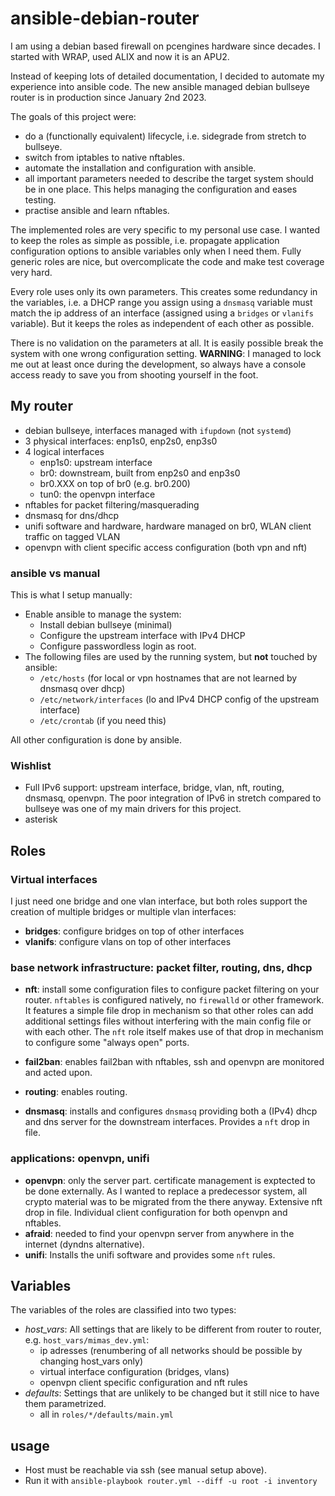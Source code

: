 # ansible-debian-router
I am using a debian based firewall on pcengines hardware since 
decades. I started with WRAP, used ALIX and now it is an APU2.

Instead of keeping lots of detailed documentation, I decided
to automate my experience into ansible code. The new ansible
managed debian bullseye router is in production since January 2nd 2023.

The goals of this project were:
* do a (functionally equivalent) lifecycle, i.e. sidegrade from stretch to bullseye.
* switch from iptables to native nftables.
* automate the installation and configuration with ansible.
* all important parameters needed to describe the target system should be in one place. This helps managing the configuration and eases testing.
* practise ansible and learn nftables.

The implemented roles are very specific to my personal use case. I wanted
to keep the roles as simple as possible, i.e. propagate application configuration
options to ansible variables only when I need them. Fully generic roles are nice,
but overcomplicate the code and make test coverage very hard.

Every role uses only its own parameters. This creates some redundancy
in the variables, i.e. a DHCP range you assign using a `dnsmasq` 
variable must match the ip address of an interface (assigned using 
a `bridges`  or `vlanifs` variable). But it keeps the roles as independent
of each other as possible.

There is no validation on the parameters at all. It is easily possible
break the system with one wrong configuration setting.
**WARNING**: I managed to lock me out at least once during the development, so always
have a console access ready to save you from shooting yourself in the foot.

## My router
* debian bullseye, interfaces managed with `ifupdown` (not `systemd`)
* 3 physical interfaces: enp1s0, enp2s0, enp3s0
* 4 logical interfaces
   * enp1s0: upstream interface
   * br0: downstream, built from enp2s0 and enp3s0
   * br0.XXX on top of br0 (e.g. br0.200)
   * tun0: the openvpn interface
* nftables for packet filtering/masquerading
* dnsmasq for dns/dhcp
* unifi software and hardware, hardware managed on br0, WLAN client traffic on tagged VLAN
* openvpn with client specific access configuration (both vpn and nft)

### ansible vs manual

This is what I setup manually:

* Enable ansible to manage the system:
   * Install debian bullseye (minimal)
   * Configure the upstream interface with IPv4 DHCP
   * Configure passwordless login as root.
* The following files are used by the running system, but **not** touched by ansible:
   * `/etc/hosts` (for local or vpn hostnames that are not learned by dnsmasq over dhcp)
   * `/etc/network/interfaces` (lo and IPv4 DHCP config of the upstream interface)
   * `/etc/crontab` (if you need this)

All other configuration is done by ansible.

### Wishlist

* Full IPv6 support: upstream interface, bridge, vlan, nft, routing, dnsmasq, openvpn. The poor integration of IPv6 in stretch compared to bullseye was one of my main drivers for this project.
* asterisk

## Roles

### Virtual interfaces
I just need one bridge and one vlan interface, but both roles support
the creation of multiple bridges or multiple vlan interfaces:

* **bridges**: configure bridges on top of other interfaces
* **vlanifs**: configure vlans on top of other interfaces

### base network infrastructure: packet filter, routing, dns, dhcp

* **nft**: install some configuration files to configure
packet filtering on your router. `nftables` is configured natively,
no `firewalld` or other framework.  It features a simple file drop in
mechanism so that other roles can add additional settings files
without interfering with the main config file or with each other. The
`nft` role itself makes use of that drop in mechanism to configure some "always open" ports.

* **fail2ban**: enables fail2ban with nftables, ssh and openvpn are monitored and acted upon.

* **routing**: enables routing.

* **dnsmasq**: installs and configures `dnsmasq` providing both
a (IPv4) dhcp and dns server for the downstream interfaces.
Provides a `nft` drop in file.

### applications: openvpn, unifi

* **openvpn**: only the server part. certificate management is exptected to be done externally.
As I wanted to replace a predecessor system, all crypto material was to be migrated from the there anyway. Extensive nft drop in file. Individual client configuration for both openvpn and nftables.
* **afraid**: needed to find your openvpn server from anywhere in the internet (dyndns alternative).
* **unifi**: Installs the unifi software and provides some `nft` rules.

## Variables

The variables of the roles are classified into two types:

* *host_vars*: All settings that are likely to be different from router to router, e.g. `host_vars/mimas_dev.yml`:
  * ip adresses (renumbering of all networks should be possible by changing host_vars only)
  * virtual interface configuration (bridges, vlans)
  * openvpn client specific configuration and nft rules
* *defaults*: Settings that are unlikely to be changed but it still nice to have them parametrized.
  * all in `roles/*/defaults/main.yml`

## usage

* Host must be reachable via ssh (see manual setup above).
* Run it with `ansible-playbook router.yml --diff -u root -i inventory`
